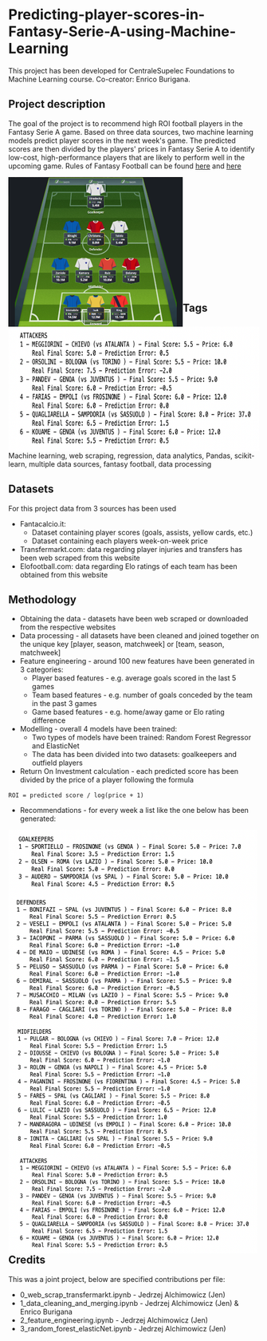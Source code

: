 # Predicting-player-scores-in-Fantasy-Serie-A-using-Machine-Learning
This project has been developed for CentraleSupelec Foundations to Machine Learning course. Co-creator: Enrico Burigana.

## Project description
The goal of the project is to recommend high ROI football players in the Fantasy Serie A game. Based on three data sources, two machine learning models predict player scores in the next week's game. The predicted scores are then divided by the players' prices in Fantasy Serie A to identify low-cost, high-performance players that are likely to perform well in the upcoming game. Rules of Fantasy Football can be found [here](https://fantaera.com/regolamento) and [here](https://www.premierleague.com/news/1252542)

<a href="url"><img src="utils/fantasy_football.png" align="left" height="300" width="350" ></a>
<br/>
<a href="url"><img src="utils/recommendations_attackers.png" align="right" height="250" width="570" ></a>
<br/><br/><br/><br/><br/><br/><br/><br/><br/><br/><br/><br/>

## Tags
Machine learning, web scraping, regression, data analytics, Pandas, scikit-learn, multiple data sources, fantasy football, data processing

## Datasets
For this project data from 3 sources has been used
- Fantacalcio.it:
  - Dataset containing player scores (goals, assists, yellow cards, etc.)
  - Dataset containing each players week-on-week price
- Transfermarkt.com: data regarding player injuries and transfers has been web scraped from this website
- Elofootball.com: data regarding Elo ratings of each team has been obtained from this website

## Methodology
- Obtaining the data - datasets have been web scraped or downloaded from the respective websites
- Data processing - all datasets have been cleaned and joined together on the unique key [player, season, matchweek] or [team, season, matchweek]
- Feature engineering - around 100 new features have been generated in 3 categories:
  - Player based features - e.g. average goals scored in the last 5 games
  - Team based features - e.g. number of goals conceded by the team in the past 3 games
  - Game based features - e.g. home/away game or Elo rating difference
- Modelling - overall 4 models have been trained:
  - Two types of models have been trained: Random Forest Regressor and ElasticNet
  - The data has been divided into two datasets: goalkeepers and outfield players
- Return On Investment calculation - each predicted score has been divided by the price of a player following the formula
```
ROI = predicted score / log(price + 1)
```
- Recommendations - for every week a list like the one below has been generated:  <br/>

<a href="url"><img src="utils/recommendations_goalkeepers.png" align="left" height="130" width="500" ></a>
<a href="url"><img src="utils/recommendations_defenders.png" align="left" height="260" width="500" ></a>
<a href="url"><img src="utils/recommendations_midfielders.png" align="left" height="260" width="500" ></a>
<a href="url"><img src="utils/recommendations_attackers.png" align="left" height="200" width="500" ></a>

<br/><br/><br/><br/><br/><br/><br/><br/><br/><br/><br/><br/><br/><br/><br/><br/><br/><br/><br/><br/><br/><br/><br/><br/><br/><br/><br/><br/><br/><br/><br/><br/><br/><br/><br/><br/>

## Credits
This was a joint project, below are specified contributions per file:
- 0_web_scrap_transfermarkt.ipynb - Jedrzej Alchimowicz (Jen)
- 1_data_cleaning_and_merging.ipynb - Jedrzej Alchimowicz (Jen) & Enrico Burigana
- 2_feature_engineering.ipynb - Jedrzej Alchimowicz (Jen)
- 3_random_forest_elasticNet.ipynb - Jedrzej Alchimowicz (Jen)
